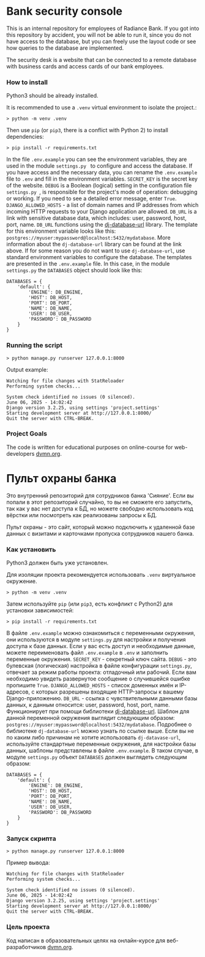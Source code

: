 # Bank security console

This is an internal repository for employees of Radiance Bank. If you got into
this repository by accident, you will not be able to run it, since you do not
have access to the database, but you can freely use the layout code or see
how queries to the database are implemented.

The security desk is a website that can be connected to a remote database with
business cards and access cards of our bank employees.

### How to install

Python3 should be already installed.

It is recommended to use a `.venv` virtual environment to isolate the project.:
```shell
> python -m venv .venv
```

Then use `pip` (or `pip3`, there is a conflict with Python 2) to install dependencies:
```shell
> pip install -r requirements.txt
```

In the file `.env.example` you can see the environment variables, they are used in the module `settings.py `
to configure and access the database. If you have access and the necessary data, you can rename
the `.env.example` file to `.env` and fill in the environment variables. `SECRET_KEY` is the secret key of the website.
`DEBUG` is a Boolean (logical) setting in the configuration file `settings.py `,
is responsible for the project's mode of operation:
debugging or working. If you need to see a detailed error message, enter `True`.
`DJANGO_ALLOWED_HOSTS` - a list of domain names and IP addresses from which incoming HTTP requests
to your Django application are allowed.
`DB_URL` is a link with sensitive database data, which includes: user, password, host, port, name. 
`DB_URL` functions using the [dj-database-url](https://github.com/jazzband/dj-database-url/tree/master) 
library. The template for this environment variable looks like this: 
`postgres://myuser:mypassword@localhost:5432/mydatabase`. 
More information about the `dj-database-url` library can be found at the link above. 
If for some reason you do not want to use
`dj-database-url`, use standard environment variables to configure the database. The templates
are presented in the `.env.example` file. In this case, in the module `settings.py` the `DATABASES`
object should look like this:
```shell
DATABASES = {
    'default': {
        'ENGINE': DB_ENGINE,
        'HOST': DB_HOST,
        'PORT': DB_PORT,
        'NAME': DB_NAME,
        'USER': DB_USER,
        'PASSWORD': DB_PASSWORD
    }
}
```

### Running the script

```shell
> python manage.py runserver 127.0.0.1:8000
```

Output example:
```shell
Watching for file changes with StatReloader
Performing system checks...

System check identified no issues (0 silenced).
June 06, 2025 - 14:02:42
Django version 3.2.25, using settings 'project.settings'
Starting development server at http://127.0.0.1:8000/
Quit the server with CTRL-BREAK.
```

### Project Goals

The code is written for educational purposes on online-course for web-developers [dvmn.org](https://dvmn.org/).

# Пульт охраны банка

Это внутренний репозиторий для сотрудников банка 'Сияние'. Если вы попали в
этот репозиторий случайно, то вы не сможете его запустить, так как у вас нет
доступа к БД, но можете свободно использовать код вёрстки или посмотреть
как реализованы запросы к БД.

Пульт охраны - это сайт, который можно подключить к удаленной базе данных с 
визитами и карточками пропуска сотрудников нашего банка.

### Как установить

Python3 должен быть уже установлен. 

Для изоляции проекта рекомендуется использовать `.venv` виртуальное окружение. 
```shell
> python -m venv .venv
```

Затем используйте `pip` (или `pip3`, есть конфликт с Python2) для установки зависимостей:
```shell
> pip install -r requirements.txt
```

В файле `.env.example` можно ознакомиться с переменными окружения, они используются в модуле `settings.py`
для настройки и получения доступа к базе данных. Если у вас есть доступ и необходимые данные, можете переименовать
файл `.env.example` в `.env` и заполнить переменные окружения. `SECRET_KEY` - секретный ключ сайта.
`DEBUG` - это булевская (логическая) настройка в файле конфигурации `settings.py`, отвечает за режим работы проекта:
отладочный или рабочий. Если вам необходимо увидеть развернутое сообщение о случившейся
ошибке пропишите `True`.
`DJANGO_ALLOWED_HOSTS` - список доменных имён и IP-адресов, с которых разрешены входящие HTTP-запросы
к вашему Django-приложению.
`DB_URL` - ссылка с чувствительными данными базы данных, к данным относится: user, password, host, port, name. 
Функционирует при помощи библиотеки [dj-database-url](https://github.com/jazzband/dj-database-url/tree/master). 
Шаблон для данной переменной окружения выглядит следующим образом: 
`postgres://myuser:mypassword@localhost:5432/mydatabase`. Подробнее о библиотеке `dj-database-url` можно узнать по ссылке выше. 
Если вы не по каким либо причинам не хотите использовать
`dj-datavase-url`, используйте стандартные переменные окружения, для настройки базы данных, шаблоны
представлены в файле `.env.example`.
В таком случае, в модуле `settings.py` объект `DATABASES` должен выглядеть 
следующим образом: 
```shell
DATABASES = {
    'default': {
        'ENGINE': DB_ENGINE,
        'HOST': DB_HOST,
        'PORT': DB_PORT,
        'NAME': DB_NAME,
        'USER': DB_USER,
        'PASSWORD': DB_PASSWORD
    }
}
```

### Запуск скрипта

```shell
> python manage.py runserver 127.0.0.1:8000
```

Пример вывода:
```shell
Watching for file changes with StatReloader
Performing system checks...

System check identified no issues (0 silenced).
June 06, 2025 - 14:02:42
Django version 3.2.25, using settings 'project.settings'
Starting development server at http://127.0.0.1:8000/
Quit the server with CTRL-BREAK.
```

### Цель проекта

Код написан в образовательных целях на онлайн-курсе для веб-разработчиков [dvmn.org](https://dvmn.org/).